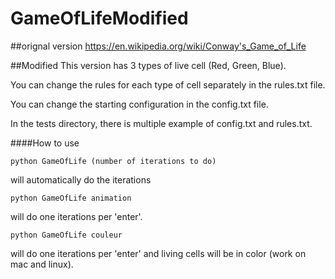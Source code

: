 # GameOfLifeModified

##orignal version 
https://en.wikipedia.org/wiki/Conway's_Game_of_Life

##Modified
This version has 3 types of live cell (Red, Green, Blue).

You can change the rules for each type of cell separately in the rules.txt file.

You can change the starting configuration in the config.txt file.

In the tests directory, there is multiple example of config.txt and rules.txt.

####How to use
~~~~
python GameOfLife (number of iterations to do)
~~~~
  will automatically do the iterations



~~~~
python GameOfLife animation
~~~~
  will do one iterations per 'enter'.



~~~~
python GameOfLife couleur
~~~~
  will do one iterations per 'enter' and living cells will be in color (work on mac and linux).
